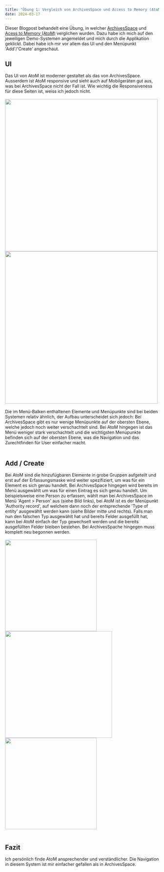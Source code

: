 ```yaml
---
title: "Übung 1: Vergleich von ArchivesSpace und Access to Memory (AtoM)"
date: 2024-03-17
---
```


Dieser Blogpost behandelt eine Übung, in welcher [ArchivesSpace](https://sandbox.archivesspace.org/staff) und [Acess to Memory (AtoM)](https://demo.accesstomemory.org) verglichen wurden. Dazu habe ich mich auf den jeweiligen Demo-Systemen angemeldet und mich durch die Applikation geklickt. Dabei habe ich mir vor allem das UI und den Menüpunkt 'Add'/'Create' angeschaut.

<h2>UI</h2>
Das UI von AtoM ist moderner gestaltet als das von ArchivesSpace. Ausserdem ist AtoM responsive und sieht auch auf Mobilgeräten gut aus, was bei ArchivesSpace nicht der Fall ist. Wie wichtig die Responsiveness für diese Seiten ist, weiss ich jedoch nicht.<br><br>
<image src="https://github.com/yara-wagner/lerntagebuch/assets/160014711/a483880b-98fa-4194-8e86-2761e6c39622" height="500px">
<image src="https://github.com/yara-wagner/lerntagebuch/assets/160014711/a5dff284-c059-4a5b-9b82-8eed965942ae" height="500px">
<br><br>
Die im Menü-Balken enthaltenen Elemente und Menüpunkte sind bei beiden Systemen relativ ähnlich, der Aufbau unterscheidet sich jedoch: Bei ArchivesSpace gibt es nur wenige Menüpunkte auf der obersten Ebene, welche jedoch noch weiter verschachtelt sind. Bei AtoM hingegen ist das Menü weniger stark verschachtelt und die wichtigsten Menüpunkte befinden sich auf der obersten Ebene, was die Navigation und das Zurechtfinden für User einfacher macht.
<br><br>

<h2>Add / Create</h2>
Bei AtoM sind die hinzufügbaren Elemente in grobe Gruppen aufgeteilt und erst auf der Erfassungsmaske wird weiter spezifiziert, um was für ein Element es sich genau handelt. Bei ArchivesSpace hingegen wird bereits im Menü ausgewählt um was für einen Eintrag es sich genau handelt. Um beispielsweise eine Person zu erfassen, wählt man bei ArchivesSpace im Menü 'Agent > Person' aus (siehe Bild links), bei AtoM ist es der Menüpunkt 'Authority record', auf welchem dann noch der entsprechende 'Type of entity' ausgewählt werden kann (siehe Bilder mitte und rechts). Falls man nun den falschen Typ ausgewählt hat und bereits Felder ausgefüllt hat, kann bei AtoM einfach der Typ gewechselt werden und die bereits ausgefüllten Felder bleiben bestehen. Bei ArchivesSpache hingegen muss komplett neu begonnen werden.<br><br>
<image src="https://github.com/yara-wagner/lerntagebuch/assets/160014711/b336d505-89cb-4eda-9225-4ea319eacc5d" width="300px">
<image src="https://github.com/yara-wagner/lerntagebuch/assets/160014711/afca12fe-2c82-4f4a-8e5f-235eeda1f55c" width="350px">
<image src="https://github.com/yara-wagner/lerntagebuch/assets/160014711/881236e5-bc6a-4ed3-a355-355dd0e89f76" width="300px">
<br><br>

<h2>Fazit</h2>
Ich persönlich finde AtoM ansprechender und verständlicher. Die Navigation in diesem System ist mir einfacher gefallen als in ArchivesSpace.
